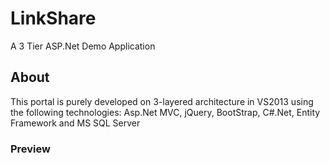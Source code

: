 # LinkShare
A 3 Tier ASP.Net Demo Application
## About
This portal is purely developed on 3-layered architecture in VS2013 using the following technologies: 
Asp.Net MVC, jQuery, BootStrap, C#.Net, Entity Framework and MS SQL Server
### Preview

